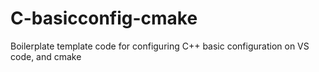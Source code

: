 # C-basicconfig-cmake
Boilerplate template code for configuring C++ basic configuration on VS code, and cmake
